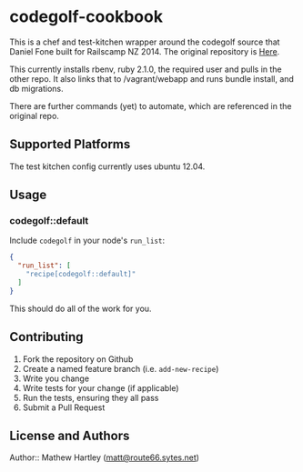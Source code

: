 # codegolf-cookbook

This is a chef and test-kitchen wrapper around the codegolf source that Daniel Fone built for Railscamp NZ 2014. The original repository is [Here](https://github.com/danielfone/railscamp-codegolf).

This currently installs rbenv, ruby 2.1.0, the required user and pulls in the other repo. It also links that to /vagrant/webapp and runs bundle install, and db migrations.

There are further commands (yet) to automate, which are referenced in the original repo.

## Supported Platforms

The test kitchen config currently uses ubuntu 12.04.

## Usage

### codegolf::default

Include `codegolf` in your node's `run_list`:

```json
{
  "run_list": [
    "recipe[codegolf::default]"
  ]
}
```

This should do all of the work for you.

## Contributing

1. Fork the repository on Github
2. Create a named feature branch (i.e. `add-new-recipe`)
3. Write you change
4. Write tests for your change (if applicable)
5. Run the tests, ensuring they all pass
6. Submit a Pull Request

## License and Authors

Author:: Mathew Hartley (<matt@route66.sytes.net>)

